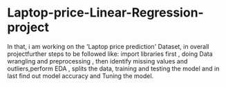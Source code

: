 # Laptop-price-Linear-Regression-project
In that, i am working on the 'Laptop price prediction' Dataset,  in overall projectfurther steps to be followed like: import libraries first , doing Data wrangling and preprocessing , then identify missing values and outliers,perform EDA , splits the data, training and testing the model and in last find out model accuracy and Tuning the model.
